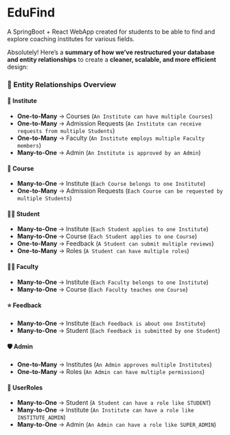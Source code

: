 # EduFind
A SpringBoot + React WebApp created for students to be able to find and explore coaching institutes for various fields.

Absolutely! Here’s a **summary of how we’ve restructured your database and entity relationships** to create a **cleaner, scalable, and more efficient** design:  

### **🔹 Entity Relationships Overview**
#### 🏫 **Institute**
- **One-to-Many** → Courses (`An Institute can have multiple Courses`)  
- **One-to-Many** → Admission Requests (`An Institute can receive requests from multiple Students`)  
- **One-to-Many** → Faculty (`An Institute employs multiple Faculty members`)  
- **Many-to-One** → Admin (`An Institute is approved by an Admin`)  

#### 📖 **Course**
- **Many-to-One** → Institute (`Each Course belongs to one Institute`)  
- **One-to-Many** → Admission Requests (`Each Course can be requested by multiple Students`)  

#### 👩‍🎓 **Student**
- **Many-to-One** → Institute (`Each Student applies to one Institute`)  
- **Many-to-One** → Course (`Each Student applies to one Course`)  
- **One-to-Many** → Feedback (`A Student can submit multiple reviews`)  
- **One-to-Many** → Roles (`A Student can have multiple roles`)  

#### 👨‍🏫 **Faculty**
- **Many-to-One** → Institute (`Each Faculty belongs to one Institute`)  
- **Many-to-One** → Course (`Each Faculty teaches one Course`)  

#### ⭐ **Feedback**
- **Many-to-One** → Institute (`Each Feedback is about one Institute`)  
- **Many-to-One** → Student (`Each Feedback is submitted by one Student`)  

#### 🛡 **Admin**
- **One-to-Many** → Institutes (`An Admin approves multiple Institutes`)  
- **One-to-Many** → Roles (`An Admin can have multiple permissions`)  

#### 🔑 **UserRoles**
- **Many-to-One** → Student (`A Student can have a role like STUDENT`)  
- **Many-to-One** → Institute (`An Institute can have a role like INSTITUTE_ADMIN`)  
- **Many-to-One** → Admin (`An Admin can have a role like SUPER_ADMIN`)  


